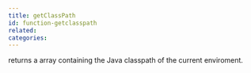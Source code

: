 ```yaml
---
title: getClassPath
id: function-getclasspath
related:
categories:
---
```


returns a array containing the Java classpath of the current enviroment.